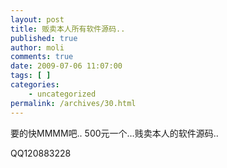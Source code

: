 ```yaml
---
layout: post
title: 贩卖本人所有软件源码..
published: true
author: moli
comments: true
date: 2009-07-06 11:07:00
tags: [ ]
categories:
    - uncategorized
permalink: /archives/30.html
---
```

要的快MMMM吧.. 500元一个&#8230;贱卖本人的软件源码..

QQ120883228